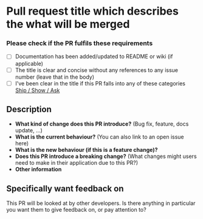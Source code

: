 # Pull request title which describes the what will be merged

### Please check if the PR fulfils these requirements

- [ ] Documentation has been added/updated to README or wiki (if applicable)
- [ ] The title is clear and concise without any references to any issue number (leave that in the body)
- [ ] I've been clear in the title if this PR falls into any of these categories [Ship / Show / Ask](https://martinfowler.com/articles/ship-show-ask.html)

## Description

- **What kind of change does this PR introduce?** (Bug fix, feature, docs update, ...)
- **What is the current behaviour?** (You can also link to an open issue here)
- **What is the new behaviour (if this is a feature change)?**
- **Does this PR introduce a breaking change?** (What changes might users need to make in their application due to this PR?)
- **Other information**

## Specifically want feedback on

This PR will be looked at by other developers. Is there anything in particular you want them to give feedback on, or pay attention to?
